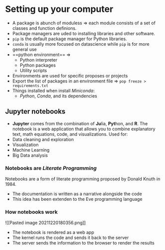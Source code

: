 ---
---

# Setting up your computer

- A package is abunch of moduless => each module consists of a set of classes and function definions.
- Package managers are uded to installing libraries and other software.
- `pip` is the default package manager for Python libraries.
- `conda` is usually more focused on datascience while `pip` is for more general use
- ==python environment== => 
	- Python interpreter
	- Python packages
	- Utility scripts
- Environments are used for specific proposes or projects
- Export the list of packages in an environment file => `pop freeze > requirements.txt`
- Things installed when install *Miniconda*:
	- *Python*, *Conda*, and its dependencies

## Jupyter notebooks
- **Jupyter** comes from the combination of **Ju**lia, **Pyt**hon, and **R**.
The notebook is a web application that allows you to combine explanatory text, math equations, code, and visualizations.
Used for:
- Data cleaning and exploration
- Visualization
- Machine Learning
- Big Data analysis

### Notebooks are *Literate Programming*
Notebooks are a form of literate programming proposed by Donald Knuth in 1984.
- The documentation is written as a narrative alongside the code
- This idea has been extenden to the Eve programming language

### How notebooks work
![[Pasted image 20211220180356.png]]

- The notebook is rendered as a web app
- The kernel runs the code and sends it back to the server
- The server sends the information to the browser to render the results